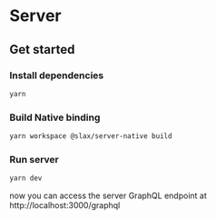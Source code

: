 # Server

## Get started

### Install dependencies

```bash
yarn
```

### Build Native binding

```bash
yarn workspace @slax/server-native build
```

### Run server

```bash
yarn dev
```

now you can access the server GraphQL endpoint at http://localhost:3000/graphql
